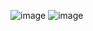 ![image](https://github.com/ProgerD/ejercicios-java/assets/107091275/0d811fe9-68af-4833-a8de-92c04bfabb15)
![image](https://github.com/ProgerD/ejercicios-java/assets/107091275/9b2a44a5-2dde-4ed0-b12d-47010a278843)
